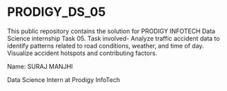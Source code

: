 # PRODIGY_DS_05

This public repository contains the solution for PRODIGY INFOTECH Data Science internship Task 05. Task involved- Analyze traffic accident data to identify patterns related to road conditions, weather, and time of day. Visualize accident hotspots and contributing factors.

Name: SURAJ MANJHI

Data Science Intern at Prodigy InfoTech
